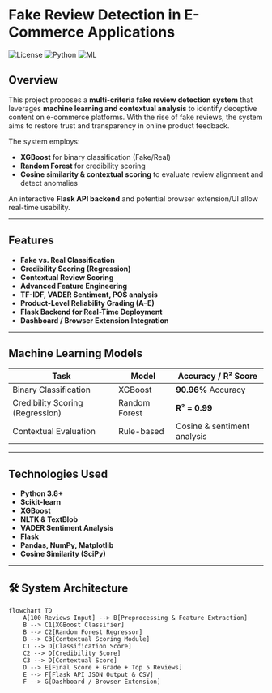 #  Fake Review Detection in E-Commerce Applications

![License](https://img.shields.io/badge/license-MIT-blue.svg)
![Python](https://img.shields.io/badge/python-3.8+-blue.svg)
![ML](https://img.shields.io/badge/machine--learning-XGBoost%2C%20RandomForest-success)

##  Overview

This project proposes a **multi-criteria fake review detection system** that leverages **machine learning and contextual analysis** to identify deceptive content on e-commerce platforms. With the rise of fake reviews, the system aims to restore trust and transparency in online product feedback.

The system employs:
- **XGBoost** for binary classification (Fake/Real)
- **Random Forest** for credibility scoring
- **Cosine similarity & contextual scoring** to evaluate review alignment and detect anomalies

An interactive **Flask API backend** and potential browser extension/UI allow real-time usability.

---

##  Features

-  **Fake vs. Real Classification**
-  **Credibility Scoring (Regression)**
-  **Contextual Review Scoring**
-  **Advanced Feature Engineering**
-  **TF-IDF, VADER Sentiment, POS analysis**
-  **Product-Level Reliability Grading (A–E)**
-  **Flask Backend for Real-Time Deployment**
-  **Dashboard / Browser Extension Integration**

---

##  Machine Learning Models

| Task                         | Model             | Accuracy / R² Score |
|------------------------------|-------------------|---------------------|
| Binary Classification        | XGBoost           | **90.96%** Accuracy |
| Credibility Scoring (Regression) | Random Forest     | **R² = 0.99**       |
| Contextual Evaluation        | Rule-based        | Cosine & sentiment analysis |

---

##  Technologies Used

- **Python 3.8+**
- **Scikit-learn**
- **XGBoost**
- **NLTK & TextBlob**
- **VADER Sentiment Analysis**
- **Flask**
- **Pandas, NumPy, Matplotlib**
- **Cosine Similarity (SciPy)**

---

## 🛠 System Architecture

```mermaid
flowchart TD
    A[100 Reviews Input] --> B[Preprocessing & Feature Extraction]
    B --> C1[XGBoost Classifier]
    B --> C2[Random Forest Regressor]
    B --> C3[Contextual Scoring Module]
    C1 --> D[Classification Score]
    C2 --> D[Credibility Score]
    C3 --> D[Contextual Score]
    D --> E[Final Score + Grade + Top 5 Reviews]
    E --> F[Flask API JSON Output & CSV]
    F --> G[Dashboard / Browser Extension]

